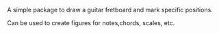 A simple package to draw a guitar fretboard and mark specific positions.

Can be used to create figures for notes,chords, scales, etc.
